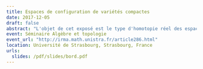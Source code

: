 ```yaml
---
title: Espaces de configuration de variétés compactes
date: 2017-12-05
draft: false
abstract: "L'objet de cet exposé est le type d'homotopie réel des espaces de configuration de variétés compactes simplement connexes, avec ou sans bord. Sous certaines conditions, nous donnons un modèle réel explicite de ces espaces de configuration et qui ne dépend que du type d'homotopie réel de la variété donnée. De plus, nous étudions l'action des opérades des petits disques sur les espaces de configuration, et nous démontrons que le modèle est compatible avec cet action. Dans le cas des variétés à bord, nous démontrons aussi que le modèle est compatible avec l'action des opérades Swiss-Cheese."
event: Séminaire Algèbre et topologie
event_url: "http://irma.math.unistra.fr/article286.html"
location: Université de Strasbourg, Strasbourg, France
urls:
  slides: /pdf/slides/bord.pdf
---
```

